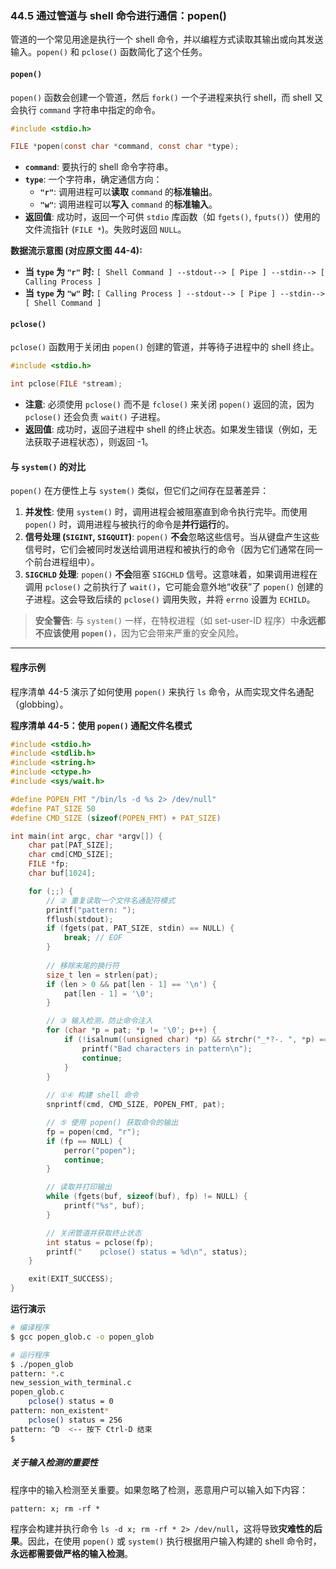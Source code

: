 ### **44.5 通过管道与 shell 命令进行通信：popen()**

管道的一个常见用途是执行一个 shell 命令，并以编程方式读取其输出或向其发送输入。`popen()` 和 `pclose()` 函数简化了这个任务。

#### **`popen()`**

`popen()` 函数会创建一个管道，然后 `fork()` 一个子进程来执行 shell，而 shell 又会执行 `command` 字符串中指定的命令。

```c
#include <stdio.h>

FILE *popen(const char *command, const char *type);
```

  * **`command`**: 要执行的 shell 命令字符串。
  * **`type`**: 一个字符串，确定通信方向：
      * **`"r"`**: 调用进程可以**读取** `command` 的**标准输出**。
      * **`"w"`**: 调用进程可以**写入** `command` 的**标准输入**。
  * **返回值**: 成功时，返回一个可供 `stdio` 库函数（如 `fgets()`, `fputs()`）使用的文件流指针 (`FILE *`)。失败时返回 `NULL`。

**数据流示意图 (对应原文图 44-4):**

  * **当 `type` 为 `"r"` 时:**
    `[ Shell Command ] --stdout--> [ Pipe ] --stdin--> [ Calling Process ]`
  * **当 `type` 为 `"w"` 时:**
    `[ Calling Process ] --stdout--> [ Pipe ] --stdin--> [ Shell Command ]`

#### **`pclose()`**

`pclose()` 函数用于关闭由 `popen()` 创建的管道，并等待子进程中的 shell 终止。

```c
#include <stdio.h>

int pclose(FILE *stream);
```

  * **注意**: 必须使用 `pclose()` 而不是 `fclose()` 来关闭 `popen()` 返回的流，因为 `pclose()` 还会负责 `wait()` 子进程。
  * **返回值**: 成功时，返回子进程中 shell 的终止状态。如果发生错误（例如，无法获取子进程状态），则返回 -1。

#### **与 `system()` 的对比**

`popen()` 在方便性上与 `system()` 类似，但它们之间存在显著差异：

1.  **并发性**: 使用 `system()` 时，调用进程会被阻塞直到命令执行完毕。而使用 `popen()` 时，调用进程与被执行的命令是**并行运行**的。
2.  **信号处理 (`SIGINT`, `SIGQUIT`)**: `popen()` **不会**忽略这些信号。当从键盘产生这些信号时，它们会被同时发送给调用进程和被执行的命令（因为它们通常在同一个前台进程组中）。
3.  **`SIGCHLD` 处理**: `popen()` **不会**阻塞 `SIGCHLD` 信号。这意味着，如果调用进程在调用 `pclose()` 之前执行了 `wait()`，它可能会意外地“收获”了 `popen()` 创建的子进程。这会导致后续的 `pclose()` 调用失败，并将 `errno` 设置为 `ECHILD`。

> **安全警告**: 与 `system()` 一样，在特权进程（如 set-user-ID 程序）中**永远都不应该使用 `popen()`**，因为它会带来严重的安全风险。

-----

#### **程序示例**

程序清单 44-5 演示了如何使用 `popen()` 来执行 `ls` 命令，从而实现文件名通配（globbing）。

**程序清单 44-5：使用 `popen()` 通配文件名模式**

```c
#include <stdio.h>
#include <stdlib.h>
#include <string.h>
#include <ctype.h>
#include <sys/wait.h>

#define POPEN_FMT "/bin/ls -d %s 2> /dev/null"
#define PAT_SIZE 50
#define CMD_SIZE (sizeof(POPEN_FMT) + PAT_SIZE)

int main(int argc, char *argv[]) {
    char pat[PAT_SIZE];
    char cmd[CMD_SIZE];
    FILE *fp;
    char buf[1024];

    for (;;) {
        // ② 重复读取一个文件名通配符模式
        printf("pattern: ");
        fflush(stdout);
        if (fgets(pat, PAT_SIZE, stdin) == NULL) {
            break; // EOF
        }
        
        // 移除末尾的换行符
        size_t len = strlen(pat);
        if (len > 0 && pat[len - 1] == '\n') {
            pat[len - 1] = '\0';
        }

        // ③ 输入检测，防止命令注入
        for (char *p = pat; *p != '\0'; p++) {
            if (!isalnum((unsigned char) *p) && strchr("_*?-. ", *p) == NULL) {
                printf("Bad characters in pattern\n");
                continue;
            }
        }
        
        // ①④ 构建 shell 命令
        snprintf(cmd, CMD_SIZE, POPEN_FMT, pat);

        // ⑤ 使用 popen() 获取命令的输出
        fp = popen(cmd, "r");
        if (fp == NULL) {
            perror("popen");
            continue;
        }

        // 读取并打印输出
        while (fgets(buf, sizeof(buf), fp) != NULL) {
            printf("%s", buf);
        }

        // 关闭管道并获取终止状态
        int status = pclose(fp);
        printf("    pclose() status = %d\n", status);
    }

    exit(EXIT_SUCCESS);
}
```

**运行演示**

```bash
# 编译程序
$ gcc popen_glob.c -o popen_glob

# 运行程序
$ ./popen_glob
pattern: *.c
new_session_with_terminal.c
popen_glob.c
    pclose() status = 0
pattern: non_existent*
    pclose() status = 256
pattern: ^D  <-- 按下 Ctrl-D 结束
$ 
```

##### **关于输入检测的重要性**

程序中的输入检测至关重要。如果忽略了检测，恶意用户可以输入如下内容：

```
pattern: x; rm -rf *
```

程序会构建并执行命令 `ls -d x; rm -rf * 2> /dev/null`，这将导致**灾难性的后果**。因此，在使用 `popen()` 或 `system()` 执行根据用户输入构建的 shell 命令时，**永远都需要做严格的输入检测**。